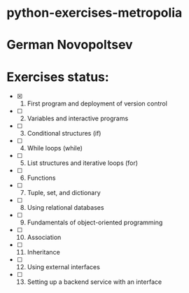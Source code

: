 # python-exercises-metropolia
# German Novopoltsev
# Exercises status:
- [x] 1. First program and deployment of version control
- [ ] 2. Variables and interactive programs
- [ ] 3. Conditional structures (if)
- [ ] 4. While loops (while)
- [ ] 5. List structures and iterative loops (for)
- [ ] 6. Functions
- [ ] 7. Tuple, set, and dictionary
- [ ] 8. Using relational databases
- [ ] 9. Fundamentals of object-oriented programming
- [ ] 10. Association
- [ ] 11. Inheritance
- [ ] 12. Using external interfaces
- [ ] 13. Setting up a backend service with an interface
